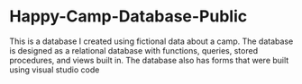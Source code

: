 # Happy-Camp-Database-Public
This is a database I created using fictional data about a camp. The database is designed as a relational database with functions, queries, stored procedures, and views built in. The database also has forms that were built using visual studio code
